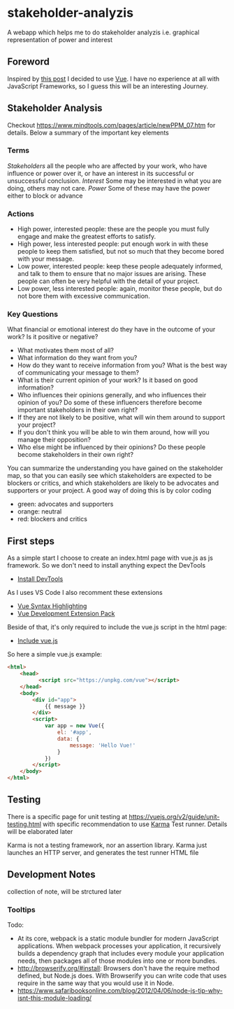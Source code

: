 # stakeholder-analyzis

A webapp which helps me to do stakeholder analyzis i.e. graphical representation of power and interest

## Foreword

Inspired by [this post](https://medium.com/unicorn-supplies/angular-vs-react-vs-vue-a-2017-comparison-c5c52d620176) I decided to use [Vue](https://vuejs.org/). I have no experience at all with JavaScript Frameworks, so I guess this will be an interesting Journey.

## Stakeholder Analysis

Checkout <https://www.mindtools.com/pages/article/newPPM_07.htm> for details. Below a summary of the important key elements

### Terms

*Stakeholders* all the people who are affected by your work, who have influence or power over it, or have an interest in its successful or unsuccessful conclusion.
*Interest* Some may be interested in what you are doing, others may not care.
*Power* Some of these may have the power either to block or advance

### Actions

* High power, interested people: these are the people you must fully engage and make the greatest efforts to satisfy.
* High power, less interested people: put enough work in with these people to keep them satisfied, but not so much that they become bored with your message.
* Low power, interested people: keep these people adequately informed, and talk to them to ensure that no major issues are arising. These people can often be very helpful with the detail of your project.
* Low power, less interested people: again, monitor these people, but do not bore them with excessive communication.

### Key Questions

What financial or emotional interest do they have in the outcome of your work? Is it positive or negative?

* What motivates them most of all?
* What information do they want from you?
* How do they want to receive information from you? What is the best way of communicating your message to them?
* What is their current opinion of your work? Is it based on good information?
* Who influences their opinions generally, and who influences their opinion of you? Do some of these influencers therefore become important stakeholders in their own right?
* If they are not likely to be positive, what will win them around to support your project?
* If you don't think you will be able to win them around, how will you manage their opposition?
* Who else might be influenced by their opinions? Do these people become stakeholders in their own right?

You can summarize the understanding you have gained on the stakeholder map, so that you can easily see which stakeholders are expected to be blockers or critics, and which stakeholders are likely to be advocates and supporters or your project. A good way of doing this is by color coding

* green: advocates and supporters
* orange: neutral
* red: blockers and critics

## First steps

As a simple start I choose to create an index.html page with vue.js as js framework. So we don't need to install anything expect the DevTools

* [Install DevTools](https://github.com/vuejs/vue-devtools#vue-devtools)

As I uses VS Code I also recomment these extensions

* [Vue Syntax Highlighting](https://marketplace.visualstudio.com/items?itemName=liuji-jim.vue)
* [Vue Development Extension Pack](https://marketplace.visualstudio.com/items?itemName=changjoo-park.vscode-vue-devpack)

Beside of that, it's only required to include the vue.js script in the html page:

* [Include vue.js](https://vuejs.org/v2/guide/#Getting-Started)

So here a simple vue.js example:

```html
<html>
    <head>
          <script src="https://unpkg.com/vue"></script>
    </head>
    <body>
        <div id="app">
            {{ message }}
        </div>
        <script>
            var app = new Vue({
                el: '#app',
                data: {
                    message: 'Hello Vue!'
                }
            })
        </script>
    </body>
</html>
```

## Testing

There is a specific page for unit testing at <https://vuejs.org/v2/guide/unit-testing.html> with specific recommendation to use [Karma](http://karma-runner.github.io/) Test runner. Details will be elaborated later

  Karma is not a testing framework, nor an assertion library. Karma just launches an HTTP server, and generates the test runner HTML file 

## Development Notes

collection of note, will be strctured later

### Tooltips
Todo: 
- At its core, webpack is a static module bundler for modern JavaScript applications. When webpack processes your application, it recursively builds a dependency graph that includes every module your application needs, then packages all of those modules into one or more bundles.
- http://browserify.org/#install: Browsers don't have the require method defined, but Node.js does. With Browserify you can write code that uses require in the same way that you would use it in Node.
- https://www.safaribooksonline.com/blog/2012/04/06/node-js-tip-why-isnt-this-module-loading/


